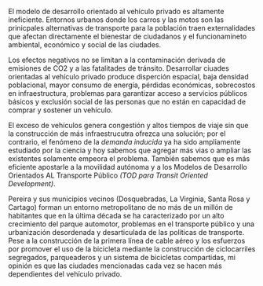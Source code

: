 El modelo de desarrollo orientado al vehículo privado es altamente ineficiente. Entornos urbanos donde los carros y las motos son las prinicpales alternativas de transporte para la población traen externalidades que afectan directamente el bienestar de ciudadanos y el funcionamineto ambiental, económico y social de las ciudades. 

Los efectos negativos no se limitan a la contaminación derivada de emisiones de CO2 y a las fatalitades de tránsito. Desarrollar ciuades orientadas al vehículo privado produce disperción espacial, baja densidad poblacional, mayor consumo de energía, pérdidas económicas, sobrecostos en infraestructura, problemas para garantizar acceso a servicios públicos básicos y exclusión social de las personas que no están en capacidad de comprar y sostener un vehículo. 

El exceso de vehículos genera congestión y altos tiempos de viaje sin que la construcción de más infraestrucutra ofrezca una solución; por el contrario, el fenómeno de la *demanda inducida* ya ha sido ampliamente estudiado por la ciencia y hoy sabemos que agregar más vias o ampliar las existentes solamente empeora el problema. También sabemos que es más eficiente apostarle a la movilidad autónoma y a los Modelos de Desarrollo Orientados AL Transporte Público *(TOD para Transit Oriented Development)*.

Pereira y sus municipios vecinos (Dosquebradas, La Virginia, Santa Rosa y Cartago) forman un entorno metropolitano de no más de un millón de habitantes que en la última década se ha caracterizado por un alto crecimiento del parque automotor, problemas en el transporte público y una urbanización desordenada y desarticulada de las políticas de transporte. Pese a la construcción de la primera línea de cable aéreo y los esfuerzos por promover el uso de la bicicleta mediante la construcción de ciclocarriles segregados, parqueaderos y un sistema de bicicletas compartidas, mi opinión es que las ciudades mencionadas cada vez se hacen más dependientes del vehículo privado. 


